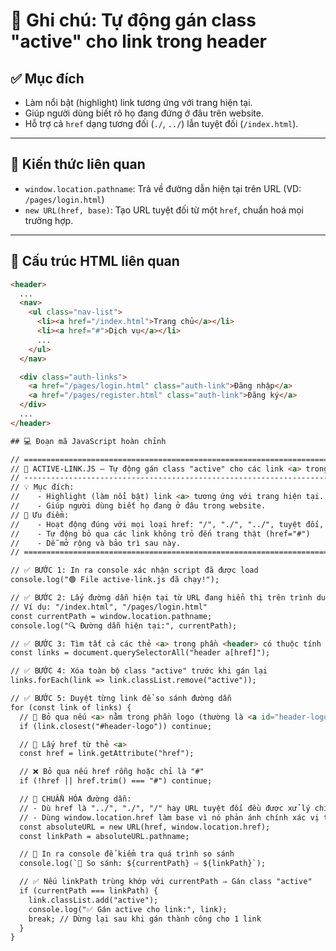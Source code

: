 # 🌟 Ghi chú: Tự động gán class "active" cho link trong header

## ✅ Mục đích
- Làm nổi bật (highlight) link tương ứng với trang hiện tại.
- Giúp người dùng biết rõ họ đang đứng ở đâu trên website.
- Hỗ trợ cả `href` dạng tương đối (`./`, `../`) lẫn tuyệt đối (`/index.html`).

---

## 🧠 Kiến thức liên quan
- `window.location.pathname`: Trả về đường dẫn hiện tại trên URL (VD: `/pages/login.html`)
- `new URL(href, base)`: Tạo URL tuyệt đối từ một `href`, chuẩn hoá mọi trường hợp.

---

## 🧩 Cấu trúc HTML liên quan
```html
<header>
  ...
  <nav>
    <ul class="nav-list">
      <li><a href="/index.html">Trang chủ</a></li>
      <li><a href="#">Dịch vụ</a></li>
      ...
    </ul>
  </nav>

  <div class="auth-links">
    <a href="/pages/login.html" class="auth-link">Đăng nhập</a>
    <a href="/pages/register.html" class="auth-link">Đăng ký</a>
  </div>
  ...
</header>

## 💻 Đoạn mã JavaScript hoàn chỉnh

// ========================================================================
// 🌟 ACTIVE-LINK.JS — Tự động gán class "active" cho các link <a> trong <header>
// ------------------------------------------------------------------------
// 💡 Mục đích:
//    - Highlight (làm nổi bật) link <a> tương ứng với trang hiện tại.
//    - Giúp người dùng biết họ đang ở đâu trong website.
// 🎯 Ưu điểm:
//    - Hoạt động đúng với mọi loại href: "/", "./", "../", tuyệt đối, v.v.
//    - Tự động bỏ qua các link không trỏ đến trang thật (href="#")
//    - Dễ mở rộng và bảo trì sau này.
// ========================================================================

// ✅ BƯỚC 1: In ra console xác nhận script đã được load
console.log("🟢 File active-link.js đã chạy!");

// ✅ BƯỚC 2: Lấy đường dẫn hiện tại từ URL đang hiển thị trên trình duyệt
// Ví dụ: "/index.html", "/pages/login.html"
const currentPath = window.location.pathname;
console.log("🔍 Đường dẫn hiện tại:", currentPath);

// ✅ BƯỚC 3: Tìm tất cả các thẻ <a> trong phần <header> có thuộc tính href
const links = document.querySelectorAll("header a[href]");

// ✅ BƯỚC 4: Xóa toàn bộ class "active" trước khi gán lại
links.forEach(link => link.classList.remove("active"));

// ✅ BƯỚC 5: Duyệt từng link để so sánh đường dẫn
for (const link of links) {
  // 🚫 Bỏ qua nếu <a> nằm trong phần logo (thường là <a id="header-logo">)
  if (link.closest("#header-logo")) continue;

  // 📌 Lấy href từ thẻ <a>
  const href = link.getAttribute("href");

  // ❌ Bỏ qua nếu href rỗng hoặc chỉ là "#"
  if (!href || href.trim() === "#") continue;

  // 🔁 CHUẨN HÓA đường dẫn:
  // - Dù href là "../", "./", "/" hay URL tuyệt đối đều được xử lý chính xác
  // - Dùng window.location.href làm base vì nó phản ánh chính xác vị trí hiện tại
  const absoluteURL = new URL(href, window.location.href);
  const linkPath = absoluteURL.pathname;

  // 🐞 In ra console để kiểm tra quá trình so sánh
  console.log(`🔗 So sánh: ${currentPath} ⇨ ${linkPath}`);

  // ✅ Nếu linkPath trùng khớp với currentPath ⇒ Gán class "active"
  if (currentPath === linkPath) {
    link.classList.add("active");
    console.log("✅ Gán active cho link:", link);
    break; // Dừng lại sau khi gán thành công cho 1 link
  }
}
